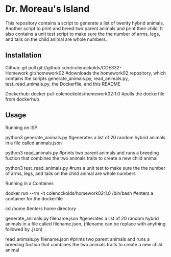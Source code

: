 # Dr. Moreau's Island

This repository contains a script to generate a list of twenty hybrid animals. Another script to print and breed two parent animals and print their child. It also contains a unit test script to make sure the the number of arms, legs, and tails on the child animal are whole numbers.

## Installation

Github:
git pull git://github.com/colenockolds/COE332-Homework.git/homework02
#downloads the homework02 repository, which contains the scripts generate_animals.py, read_animals.py, test_read_animals.py, the Dockerfile, and this README

Dockerhub:
docker pull colenockolds/homework02:1.0
#pulls the dockerfile from dockerhub

## Usage

Running on ISP:

python3 generate_animals.py
#generates a list of 20 random hybrid animals in a file called animals.json

python3 read_animals.py
#prints two parent animals and runs a breeding fuction that combines the two animals traits to create a new child animal

python3 test_read_animals.py
#runs a unit test to make sure the the number of arms, legs, and tails on the child animal are whole numbers

Running in a Container:

docker run --rm -it colenockolds/homework02:1.0 /bin/bash
#enters a container for the dockerfile

cd /home
#enters home directory

generate_animals.py filename.json
#generates a list of 20 random hybrid animals in a file called filename.json, (filename can be replace with anything followed by .json)

read_animals.py filename.json
#prints two parent animals and runs a breeding fuction that combines the two animals traits to create a new child animal

